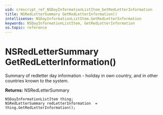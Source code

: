 ```yaml
---
uid: crmscript_ref_NSDayInformationListItem_GetRedLetterInformation
title: NSRedLetterSummary GetRedLetterInformation()
intellisense: NSDayInformationListItem.GetRedLetterInformation
keywords: NSDayInformationListItem, GetRedLetterInformation
so.topic: reference
---
```


# NSRedLetterSummary GetRedLetterInformation()

Summary of redletter day information - holiday in own country, and in other countries known to the system.

**Returns:** NSRedLetterSummary

```crmscript
NSDayInformationListItem thing;
NSRedLetterSummary redLetterInformation  = thing.GetRedLetterInformation();
```

